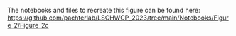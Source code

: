 The notebooks and files to recreate this figure can be found here:  
https://github.com/pachterlab/LSCHWCP_2023/tree/main/Notebooks/Figure_2/Figure_2c